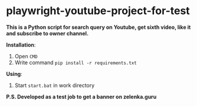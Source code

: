 # playwright-youtube-project-for-test

**This is a Python script for search query on Youtube, get sixth video, like it and subscribe to owner channel.**

**Installation**:
  1. Open `CMD`
  2. Write command
   `pip install -r requirements.txt`

**Using**:
1. Start `start.bat` in work directory


**P.S. Developed as a test job to get a banner on zelenka.guru**

